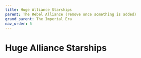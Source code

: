 ```yaml
---
title: Huge Alliance Starships
parent: The Rebel Alliance (remove once something is added)
grand_parent: The Imperial Era
nav_order: 5
---
```


# Huge Alliance Starships

